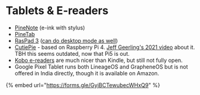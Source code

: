 # Tablets & E-readers

* [PineNote](https://pine64.org/devices/pinenote/) (e-ink with stylus)
* [PineTab](https://pine64.com/product-category/pinetab/)
* [RasPad 3](https://raspad.com/products/raspadv3) ([can do desktop mode as well](https://www.youtube.com/watch?v=RP-tta_B9E4))
* [CutiePie](https://cutiepi.io/) - based on Raspberry Pi 4. [Jeff Geerling's 2021 video](https://www.youtube.com/watch?v=t-ZQ9LRdXSk) about it. TBH this seems outdated, now that Pi5 is out.
* [Kobo e-readers](https://gl.kobobooks.com/collections/all) are much nicer than Kindle, but still not fully open.
* Google Pixel Tablet runs both LineageOS and GrapheneOS but is not offered in India directly, though it is available on Amazon.

{% embed url="https://forms.gle/GyjBCTewubecWHxQ9" %}

